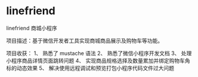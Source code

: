 # linefriend
linefriend 商城小程序

项目描述：基于微信开发者工具实现商城商品展示及购物车等功能。 	

项目收获： 
1、	熟悉了 mustache 语法 
2、	熟悉了微信小程序开发文档 
3、	处理小程序商品详情页面跳转问题 
4、	实现商品规格选择及数量累加并绑定购物车角标的动态效果 
5、	解决使用远程调试和预览打包小程序代码文件过大问题 
